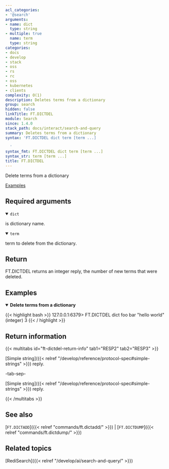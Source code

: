 ```yaml
---
acl_categories:
- '@search'
arguments:
- name: dict
  type: string
- multiple: true
  name: term
  type: string
categories:
- docs
- develop
- stack
- oss
- rs
- rc
- oss
- kubernetes
- clients
complexity: O(1)
description: Deletes terms from a dictionary
group: search
hidden: false
linkTitle: FT.DICTDEL
module: Search
since: 1.4.0
stack_path: docs/interact/search-and-query
summary: Deletes terms from a dictionary
syntax: 'FT.DICTDEL dict term [term ...]

  '
syntax_fmt: FT.DICTDEL dict term [term ...]
syntax_str: term [term ...]
title: FT.DICTDEL
---
```


Delete terms from a dictionary

[Examples](#examples)

## Required arguments

<details open>
<summary><code>dict</code></summary>

is dictionary name.
</details>

<details open>
<summary><code>term</code></summary>

term to delete from the dictionary.
</details>

## Return

FT.DICTDEL returns an integer reply, the number of new terms that were deleted.

## Examples

<details open>
<summary><b>Delete terms from a dictionary</b></summary>

{{< highlight bash >}}
127.0.0.1:6379> FT.DICTDEL dict foo bar "hello world"
(integer) 3
{{< / highlight >}}
</details>

## Return information

{{< multitabs id="ft-dictdel-return-info" 
    tab1="RESP2" 
    tab2="RESP3" >}}

[Simple string]({{< relref "/develop/reference/protocol-spec#simple-strings" >}}) reply.

-tab-sep-

[Simple string]({{< relref "/develop/reference/protocol-spec#simple-strings" >}}) reply.

{{< /multitabs >}}

## See also

[`FT.DICTADD`]({{< relref "commands/ft.dictadd/" >}}) | [`FT.DICTDUMP`]({{< relref "commands/ft.dictdump/" >}})

## Related topics

[RediSearch]({{< relref "/develop/ai/search-and-query/" >}})
